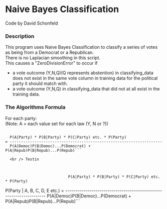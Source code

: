 # Naive Bayes Classification
Code by David Schonfeld

### Description
This program uses Naive Bayes Classification to classify a series of votes as being from a Democrat or a Republican.
<br />There is no Laplacian smoothing in this script.
<br />This causes a "ZeroDivisionError" to occur if
- a vote outcome (Y,N,Q)(Q represents abstention) in classifying_data does not exist
       in the same vote column in training data for the political
       party it should match with.
- a vote outcome (Y,N,Q) in classifying_data that did not
       at all exist in the training data.

### The Algorithms Formula
For each party:
<br />(Note: A = each value set for each law (Y, N or ?))
		 
```P(Party | A, B, C, D, E etc.) =

  P(A|Party) * P(B|Party) * P(C|Party) etc. * P(Party)
= --------------------------------------------------------------------
  P(A|Democ)P(B|Democ)...P(Democrat) + P(A|Repub)P(B|Repub)...P(Repub)```
  
  <br /> Testin
  
  
  ```

                                P(A|Party) * P(B|Party) * P(C|Party) etc. * P(Party)
P(Party | A, B, C, D, E etc.) = --------------------------------------------------------------------
                                P(A|Democ)P(B|Democ)...P(Democrat) + P(A|Repub)P(B|Repub)...P(Repub)```